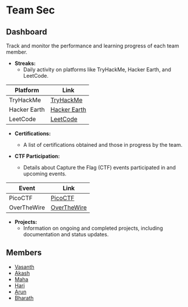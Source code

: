 # Team Sec

## Dashboard

Track and monitor the performance and learning progress of each team member.

- **Streaks:** 
     - Daily activity on platforms like TryHackMe, Hacker Earth, and LeetCode.

| Platform      | Link                             |
|---------------|----------------------------------|
| TryHackMe     | [TryHackMe](https://tryhackme.com/) |
| Hacker Earth  | [Hacker Earth](https://www.hackerearth.com/) |
| LeetCode      | [LeetCode](https://leetcode.com/) |

- **Certifications:** 
     - A list of certifications obtained and those in progress by the team.

- **CTF Participation:** 
     - Details about Capture the Flag (CTF) events participated in and upcoming events.

| Event          | Link                             |
|----------------|----------------------------------|
| PicoCTF        | [PicoCTF](https://picoctf.org/)   |
| OverTheWire    | [OverTheWire](https://overthewire.org/wargames/) |

- **Projects:** 
     - Information on ongoing and completed projects, including documentation and status updates.

## Members 

- [Vasanth](Vasanth/vasanth.md)
- [Akash](Akash/akash.md)
- [Maha](Maha/maha.md)
- [Hari](Hari/hari.md)
- [Arun](Arun/arun.md)
- [Bharath](Bharath/bharat.md)
